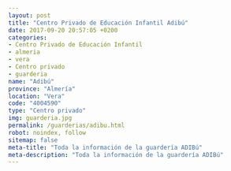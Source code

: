 ```yaml
---
layout: post
title: "Centro Privado de Educación Infantil Adibú"
date: 2017-09-20 20:57:05 +0200
categories:
- Centro Privado de Educación Infantil
- almeria
- vera
- Centro privado
- guarderia
name: "Adibú"
province: "Almería"
location: "Vera"
code: "4004590"
type: "Centro privado"
img: guarderia.jpg
permalink: /guarderias/adibu.html
robot: noindex, follow
sitemap: false
meta-title: "Toda la información de la guardería ADIBú"
meta-description: "Toda la información de la guardería ADIBú"
---
```

